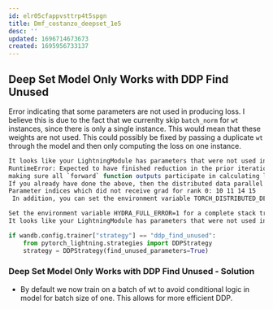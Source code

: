 ```yaml
---
id: elr05cfappvsttrp4t5spgn
title: Dmf_costanzo_deepset_1e5
desc: ''
updated: 1696714673673
created: 1695956733137
---
```

## Deep Set Model Only Works with DDP Find Unused

Error indicating that some parameters are not used in producing loss. I believe this is due to the fact that we currenlty skip `batch_norm` for `wt` instances, since there is only a single instance. This would mean that these weights are not used. This could possibly be fixed by passing a duplicate `wt` through the model and then only computing the loss on one instance.

```bash
It looks like your LightningModule has parameters that were not used in producing the loss returned by training_step. If this is intentional, you must enable the detection of unused parameters in DDP, either by setting the string value `strategy='ddp_find_unused_parameters_true'` or by setting the flag in the strategy with `strategy=DDPStrategy(find_unused_parameters=True)`.
RuntimeError: Expected to have finished reduction in the prior iteration before starting a new one. This error indicates that your module has parameters that were not used in producing loss. You can enable unused parameter detection by passing the keyword argument `find_unused_parameters=True` to `torch.nn.parallel.DistributedDataParallel`, and by
making sure all `forward` function outputs participate in calculating loss.
If you already have done the above, then the distributed data parallel module wasn't able to locate the output tensors in the return value of your module's `forward` function. Please include the loss function and the structure of the return value of `forward` of your module when reporting this issue (e.g. list, dict, iterable).
Parameter indices which did not receive grad for rank 0: 10 11 14 15
 In addition, you can set the environment variable TORCH_DISTRIBUTED_DEBUG to either INFO or DETAIL to print out information about which particular parameters did not receive gradient on this rank as part of this error

Set the environment variable HYDRA_FULL_ERROR=1 for a complete stack trace.
It looks like your LightningModule has parameters that were not used in producing the loss returned by training_step. If this is intentional, you must enable the detection of unused parameters in DDP, either by setting the string value `strategy='ddp_find_unused_parameters_true'` or by setting the flag in the strategy with `strateg...
```

```python
if wandb.config.trainer["strategy"] == "ddp_find_unused":
    from pytorch_lightning.strategies import DDPStrategy
    strategy = DDPStrategy(find_unused_parameters=True)
```

### Deep Set Model Only Works with DDP Find Unused - Solution

- By default we now train on a batch of wt to avoid conditional logic in model for batch size of one. This allows for more efficient DDP.

